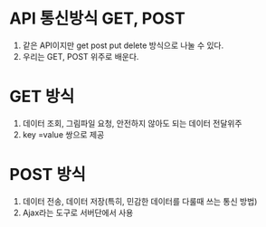 # API 통신방식 GET, POST

1) 같은 API이지만 get post put delete 방식으로 나눌 수 있다.
2) 우리는 GET, POST 위주로 배운다.


# GET 방식
1) 데이터 조회, 그림파일 요청, 안전하지 않아도 되는 데이터 전달위주
2) key =value 쌍으로 제공

# POST 방식
1) 데이터 전송, 데이터 저장(특히, 민감한 데이터를 다룰때 쓰는 통신 방법)
2) Ajax라는 도구로 서버단에서 사용
